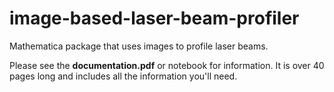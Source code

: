 # image-based-laser-beam-profiler
Mathematica package that uses images to profile laser beams.

Please see the **documentation.pdf** or notebook for information. It is over 40 pages long and includes all the information you'll need. 
